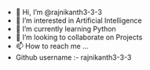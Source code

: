 - 👋 Hi, I’m @rajnikanth3-3-3
- 👀 I’m interested in Artificial Intelligence
- 🌱 I’m currently learning Python
- 💞️ I’m looking to collaborate on Projects
- 📫 How to reach me ...
- Github username :- rajnikanth3-3-3

<!---
rajnikanth3-3-3/rajnikanth3-3-3 is a ✨ special ✨ repository because its `README.md` (this file) appears on your GitHub profile.
You can click the Preview link to take a look at your changes.
--->
